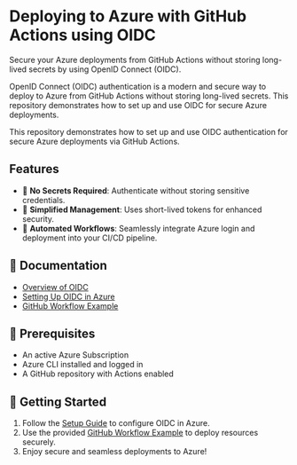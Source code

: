# Deploying to Azure with GitHub Actions using OIDC

Secure your Azure deployments from GitHub Actions without storing long-lived secrets by using OpenID Connect (OIDC).

OpenID Connect (OIDC) authentication is a modern and secure way to deploy to Azure from GitHub Actions without storing long-lived secrets. This repository demonstrates how to set up and use OIDC for secure Azure deployments.

This repository demonstrates how to set up and use OIDC authentication for secure Azure deployments via GitHub Actions.

## Features

- 🔐 **No Secrets Required**: Authenticate without storing sensitive credentials.
- 🧼 **Simplified Management**: Uses short-lived tokens for enhanced security.
- 🚀 **Automated Workflows**: Seamlessly integrate Azure login and deployment into your CI/CD pipeline.

## 📘 Documentation

- [Overview of OIDC](docs/index.md)
- [Setting Up OIDC in Azure](docs/setup-azure.md)
- [GitHub Workflow Example](.github/workflows/deploy.yml)

## 🧪 Prerequisites

- An active Azure Subscription
- Azure CLI installed and logged in
- A GitHub repository with Actions enabled

## 🚀 Getting Started

1. Follow the [Setup Guide](docs/setup-azure.md) to configure OIDC in Azure.
2. Use the provided [GitHub Workflow Example](.github/workflows/deploy.yml) to deploy resources securely.
3. Enjoy secure and seamless deployments to Azure!